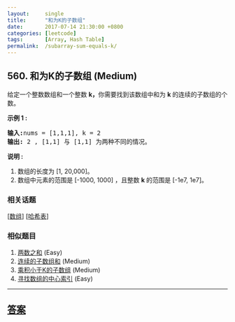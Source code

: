 ```yaml
---
layout:     single
title:      "和为K的子数组"
date:       2017-07-14 21:30:00 +0800
categories: [leetcode]
tags:       [Array, Hash Table]
permalink:  /subarray-sum-equals-k/
---
```


## 560. 和为K的子数组 (Medium)

<p>给定一个整数数组和一个整数&nbsp;<strong>k，</strong>你需要找到该数组中和为&nbsp;<strong>k&nbsp;</strong>的连续的子数组的个数。</p>

<p><strong>示例 1 :</strong></p>

<pre>
<strong>输入:</strong>nums = [1,1,1], k = 2
<strong>输出:</strong> 2 , [1,1] 与 [1,1] 为两种不同的情况。
</pre>

<p><strong>说明 :</strong></p>

<ol>
	<li>数组的长度为 [1, 20,000]。</li>
	<li>数组中元素的范围是 [-1000, 1000] ，且整数&nbsp;<strong>k&nbsp;</strong>的范围是&nbsp;[-1e7, 1e7]。</li>
</ol>

### 相关话题
  [[数组](https://github.com/openset/leetcode/tree/master/tag/array/README.md)]
  [[哈希表](https://github.com/openset/leetcode/tree/master/tag/hash-table/README.md)]

### 相似题目
  1. [两数之和](/two-sum) (Easy)
  1. [连续的子数组和](/continuous-subarray-sum) (Medium)
  1. [乘积小于K的子数组](/subarray-product-less-than-k) (Medium)
  1. [寻找数组的中心索引](/find-pivot-index) (Easy)

---

## [答案](https://github.com/openset/leetcode/tree/master/problems/subarray-sum-equals-k)
